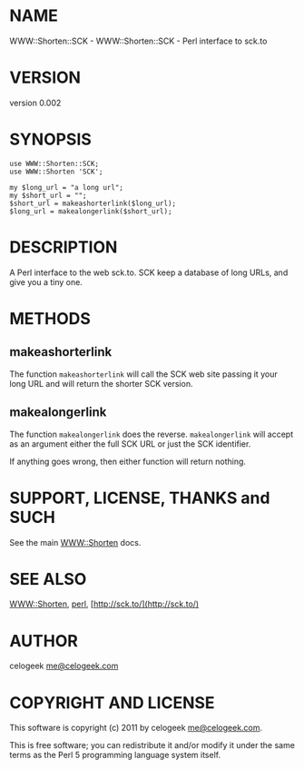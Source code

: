 # NAME

WWW::Shorten::SCK - WWW::Shorten::SCK - Perl interface to sck.to

# VERSION

version 0.002

# SYNOPSIS

    use WWW::Shorten::SCK;
    use WWW::Shorten 'SCK';

    my $long_url = "a long url";
    my $short_url = "";
    $short_url = makeashorterlink($long_url);
    $long_url = makealongerlink($short_url);

# DESCRIPTION

A Perl interface to the web sck.to. SCK keep a database of long URLs,
and give you a tiny one.

# METHODS

## makeashorterlink

The function `makeashorterlink` will call the SCK web site passing
it your long URL and will return the shorter SCK version.

## makealongerlink

The function `makealongerlink` does the reverse. `makealongerlink`
will accept as an argument either the full SCK URL or just the
SCK identifier.

If anything goes wrong, then either function will return nothing.

# SUPPORT, LICENSE, THANKS and SUCH

See the main [WWW::Shorten](http://search.cpan.org/perldoc?WWW::Shorten) docs.

# SEE ALSO

[WWW::Shorten](http://search.cpan.org/perldoc?WWW::Shorten), [perl](http://search.cpan.org/perldoc?perl), [http://sck.to/](http://sck.to/)

# AUTHOR

celogeek <me@celogeek.com>

# COPYRIGHT AND LICENSE

This software is copyright (c) 2011 by celogeek <me@celogeek.com>.

This is free software; you can redistribute it and/or modify it under
the same terms as the Perl 5 programming language system itself.
